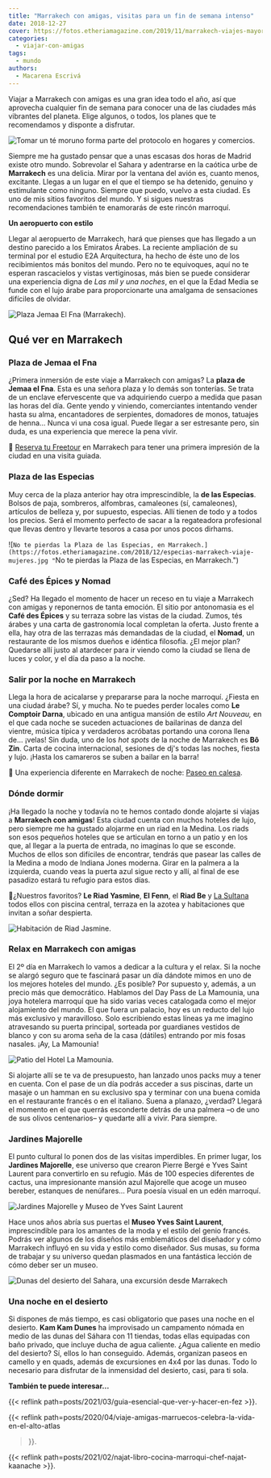 ```yaml
---
title: "Marrakech con amigas, visitas para un fin de semana intenso"
date: 2018-12-27
cover: https://fotos.etheriamagazine.com/2019/11/marrakech-viajes-mayores-55.jpg
categories: 
  - viajar-con-amigas
tags: 
  - mundo
authors: 
  - Macarena Escrivá
---
```


Viajar a Marrakech con amigas es una gran idea todo el año, así que aprovecha cualquier 
fin de semana para conocer una de las ciudades más vibrantes del planeta. Elige algunos, 
o todos, los planes que te recomendamos y disponte a disfrutar. 

![Tomar un té moruno forma parte del protocolo en hogares y comercios.](https://fotos.etheriamagazine.com/2018/12/marrakech-viaje-de-mujeres.jpg "Tomar un té moruno forma parte del protocolo en hogares y comercios.")

Siempre me ha gustado pensar que a unas escasas dos horas de Madrid existe otro mundo. 
Sobrevolar el Sahara y adentrarse en la caótica urbe de **Marrakech** es una delicia. 
Mirar por la ventana del avión es, cuanto menos, excitante. Llegas a un lugar en el que 
el tiempo se ha detenido, genuino y estimulante como ninguno. Siempre que puedo, vuelvo 
a esta ciudad. Es uno de mis sitios favoritos del mundo. Y si sigues nuestras 
recomendaciones también te enamorarás de este rincón marroquí. 

**Un aeropuerto con estilo** 

Llegar al aeropuerto de Marrakech, hará que pienses que has llegado a un destino 
parecido a los Emiratos Árabes. La reciente ampliación de su terminal por el estudio E2A 
Arquitectura, ha hecho de éste uno de los recibimientos más bonitos del mundo. Pero no 
te equivoques, aquí no te esperan rascacielos y vistas vertiginosas, más bien se puede 
considerar una experiencia digna de _Las mil y una noches_, en el que la Edad Media se 
funde con el lujo árabe para proporcionarte una amalgama de sensaciones difíciles de 
olvidar. 

![Plaza Jemaa El Fna (Marrakech).](https://fotos.etheriamagazine.com/2018/12/plaza-marrakech-viaje-mujeres.jpg "Plaza Jemaa El Fna (Marrakech).")

## Qué ver en Marrakech

### Plaza de Jemaa el Fna

¿Primera inmersión de este viaje a Marrakech con amigas? La **plaza de Jemaa el Fna**. 
Esta es una señora plaza y lo demás son tonterías. Se trata de un enclave efervescente 
que va adquiriendo cuerpo a medida que pasan las horas del día. Gente yendo y viniendo, 
comerciantes intentando vender hasta su alma, encantadores de serpientes, domadores de 
monos, tatuajes de henna... Nunca vi una cosa igual. Puede llegar a ser estresante pero, 
sin duda, es una experiencia que merece la pena vivir. 

📌 [Reserva tu 
Freetour](https://www.civitatis.com/es/marrakech/free-tour-marrakech/?aid=10211) en 
Marrakech para tener una primera impresión de la ciudad en una visita guiada. 

### Plaza de las Especias

Muy cerca de la plaza anterior hay otra imprescindible, la **de las Especias**. Bolsos 
de paja, sombreros, alfombras, camaleones (sí, camaleones), artículos de belleza y, por 
supuesto, especias. Allí tienen de todo y a todos los precios. Será el momento perfecto 
de sacar a la regateadora profesional que llevas dentro y llevarte tesoros a casa por 
unos pocos dirhams. 

![`No te pierdas la Plaza de las Especias, en Marrakech.](https://fotos.etheriamagazine.com/2018/12/especias-marrakech-viaje-mujeres.jpg "`No te pierdas la Plaza de las Especias, en Marrakech.")

### Café des Épices y Nomad

¿Sed? Ha llegado el momento de hacer un receso en tu viaje a Marrakech con amigas y 
reponernos de tanta emoción. El sitio por antonomasia es el **Café des Épices** y su 
terraza sobre las vistas de la ciudad. Zumos, tés árabes y una carta de gastronomía 
local completan la oferta. Justo frente a ella, hay otra de las terrazas más demandadas 
de la ciudad, el **Nomad**, un restaurante de los mismos dueños e idéntica filosofía. 
¿El mejor plan? Quedarse allí justo al atardecer para ir viendo como la ciudad se llena 
de luces y color, y el día da paso a la noche. 

### Salir por la noche en Marrakech

Llega la hora de acicalarse y prepararse para la noche marroquí. ¿Fiesta en una ciudad 
árabe? Sí, y mucha. No te puedes perder locales como **Le Comptoir Darna**, ubicado en 
una antigua mansión de estilo _Art Nouveau,_ en el que cada noche se suceden actuaciones 
de bailarinas de danza del vientre, música típica y verdaderos acróbatas portando una 
corona llena de... ¡velas! Sin duda, uno de los _hot spots_ de la noche de Marrakech es 
**Bô Zin**. Carta de cocina internacional, sesiones de dj's todas las noches, fiesta y 
lujo. ¡Hasta los camareros se suben a bailar en la barra! 

📌 Una experiencia diferente en Marrakech de noche: [Paseo en 
calesa](https://www.civitatis.com/es/marrakech/paseo-calesa-nocturno/?aid=10211). 

### Dónde dormir

¡Ha llegado la noche y todavía no te hemos contado donde alojarte si viajas a 
**Marrakech con amigas**! Esta ciudad cuenta con muchos hoteles de lujo, pero siempre me 
ha gustado alojarme en un riad en la Medina. Los riads son esos pequeños hoteles que se 
articulan en torno a un patio y en los que, al llegar a la puerta de entrada, no 
imaginas lo que se esconde. Muchos de ellos son difíciles de encontrar, tendrás que 
pasear las calles de la Medina a modo de Indiana Jones moderna. Girar en la palmera a la 
izquierda, cuando veas la puerta azul sigue recto y allí, al final de ese pasadizo 
estará tu refugio para estos días. 

📌¿Nuestros favoritos? **Le Riad Yasmine**, **El Fenn**, el **Riad Be** y [La 
Sultana](http://etheriamagazine.com/2019/02/27/hotel-la-sultana-marrakech/) todos ellos 
con piscina central, terraza en la azotea y habitaciones que invitan a soñar despierta. 

![Habitación de Riad Jasmine.](https://fotos.etheriamagazine.com/2018/12/riad-yasmine.jpg "© Riad Jasmine.")

### Relax en Marrakech con amigas

El 2º día en Marrakech lo vamos a dedicar a la cultura y el relax. Si la noche se alargó 
seguro que te fascinará pasar un día dándote mimos en uno de los mejores hoteles del 
mundo. ¿Es posible? Por supuesto y, además, a un precio más que democrático. Hablamos 
del Day Pass de La Mamounia, una joya hotelera marroquí que ha sido varias veces 
catalogada como el mejor alojamiento del mundo. El que fuera un palacio, hoy es un 
reducto del lujo más exclusivo y maravilloso. Solo escribiendo estas líneas ya me 
imagino atravesando su puerta principal, sorteada por guardianes vestidos de blanco y 
con su aroma seña de la casa (dátiles) entrando por mis fosas nasales. ¡Ay, La Mamounia! 

![Patio del Hotel La Mamounia.](https://fotos.etheriamagazine.com/2018/12/la-mamounia.jpg "© Hotel La Mamounia.")

Si alojarte allí se te va de presupuesto, han lanzado unos packs muy a tener en cuenta. 
Con el pase de un día podrás acceder a sus piscinas, darte un masaje o un hamman en su 
exclusivo spa y terminar con una buena comida en el restaurante francés o en el 
italiano. Suena a planazo, ¿verdad? Llegará el momento en el que querrás esconderte 
detrás de una palmera –o de uno de sus olivos centenarios– y quedarte allí a vivir. Para 
siempre. 

### Jardines Majorelle

El punto cultural lo ponen dos de las visitas imperdibles. En primer lugar, los 
**Jardines Majorelle**, ese universo que crearon Pierre Bergé e Yves Saint Laurent para 
convertirlo en su refugio. Más de 100 especies diferentes de cactus, una impresionante 
mansión azul Majorelle que acoge un museo bereber, estanques de nenúfares... Pura poesía 
visual en un edén marroquí. 

![Jardines Majorelle y Museo de Yves Saint Laurent](https://fotos.etheriamagazine.com/2018/12/museo-yves-saint-laurent.jpg "Jardines Majorelle y Museo de Yves Saint Laurent.")

Hace unos años abría sus puertas el **Museo Yves Saint Laurent**, imprescindible para 
los amantes de la moda y el estilo del genio francés. Podrás ver algunos de los diseños 
más emblemáticos del diseñador y cómo Marrakech influyó en su vida y estilo como 
diseñador. Sus musas, su forma de trabajar y su universo quedan plasmados en una 
fantástica lección de cómo deber ser un museo. 

![Dunas del desierto del Sahara, una excursión desde Marrakech](https://fotos.etheriamagazine.com/2018/12/desierto-marruecos.jpg "Dunas del desierto del Sahara.")

### Una noche en el desierto

Si dispones de más tiempo, es casi obligatorio que pases una noche en el desierto. **Kam 
Kam Dunes** ha improvisado un campamento nómada en medio de las dunas del Sáhara con 11 
tiendas, todas ellas equipadas con baño privado, que incluye ducha de agua caliente. 
¿Agua caliente en medio del desierto? Sí, ellos lo han conseguido. Además, organizan 
paseos en camello y en quads, además de excursiones en 4x4 por las dunas. Todo lo 
necesario para disfrutar de la inmensidad del desierto, casi, para ti sola. 

**También te puede interesar...** 

{{< reflink path=posts/2021/03/guia-esencial-que-ver-y-hacer-en-fez >}}. 

{{< reflink path=posts/2020/04/viaje-amigas-marruecos-celebra-la-vida-en-el-alto-atlas 
>}}. 

{{< reflink path=posts/2021/02/najat-libro-cocina-marroqui-chef-najat-kaanache >}}.
